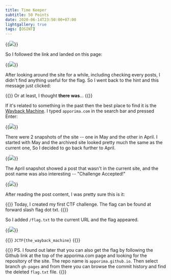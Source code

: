 ```yaml
---
title: Time Keeper
subtitle: 50 Points
date: 2020-06-14T23:50:00+07:00
lightgallery: true
tags: [OSINT]
---
```


{{<image src="images/brief.png" caption="Brief">}}

So I followed the link and landed on this page:

{{<image src="images/apporima.png" caption="apporima.com">}}

After looking around the site for a while, including checking every posts, I didn't find anything useful for the flag. So I went back to the hint and this message just clicked:

{{<admonition quote>}}
Or at least, I thought **there was**...
{{</admonition>}}

If it's related to something in the past then the best place to find it is the [Wayback Machine](https://archive.org/web/). I typed `apporima.com` in the search bar and pressed Enter:

{{<image src="images/waybackmachine.png" caption="Wayback Machine for apporima.com">}}

There were 2 snapshots of the site -- one in May and the other in April. I started with May and the archived site looked pretty much the same as the current one, So I decided to go back further to April.

{{<image src="images/waybackmachine3.png" caption="Selecting April Snapshot">}}

The April snapshot showed a post that wasn't in the current site, and the post name was also interesting -- "Challenge Accepted!"

{{<image src="images/apporima-snapshot-april-2020.png" caption="April Snapshot of apporima.com">}}

After reading the post content, I was pretty sure this is it:

{{<admonition quote>}}
Today, I created my first CTF challenge. The flag can be found at forward slash flag dot txt.
{{</admonition>}}

So I added `/flag.txt` to the current URL and the flag appeared.

{{<image src="images/forward-slash-flag-dot-txt.png" caption="`/flag.txt`">}}

{{<admonition success Flag>}}
`JCTF{the_wayback_machine}`
{{</admonition>}}

{{<admonition info>}}
PS. I found out later that you can also get the flag by following the Github link at the top of the apporima.com page and looking for the repository of the site. The repo name is `apporima.github.io`. Then select branch `gh-pages` and from there you can browse the commit history and find the deleted `flag.txt` file.
{{</admonition>}}
